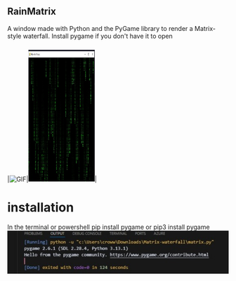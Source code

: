 ## RainMatrix
A window made with Python and the PyGame library to render a Matrix-style waterfall. Install pygame if you don't have it to open
###
|![GIF](https://media.giphy.com/media/v1.Y2lkPTc5MGI3NjExYmRoZzNvMnZuaGZpMDFwd2k5YTE0bTU5d3pqaW5mNDZ1MmZzcjFneSZlcD12MV9naWZzX3NlYXJjaCZjdD1n/4heseFMvObk9q/giphy.gif)|<img src="https://github.com/YinHeaven/RainMatrix/blob/main/6598e870-c5f8-4acd-803e-36bb6d412174.jpeg?raw=true" width ="30%" height="300">|

<h1>installation</h1>
In the terminal or powershell pip install pygame or pip3 install pygame
<img src="https://github.com/YinHeaven/RainMatrix/blob/main/beb8022b-a533-4d1a-847a-562e63222be5.jpeg?raw=true">

